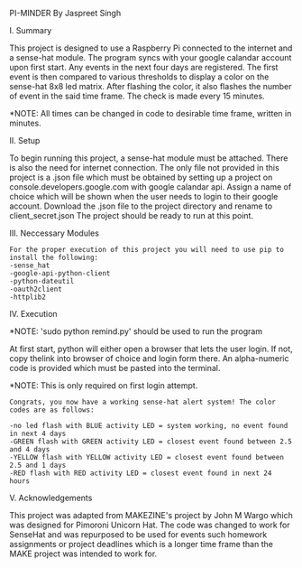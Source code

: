 PI-MINDER
By Jaspreet Singh

I. Summary

This project is designed to use a Raspberry Pi connected to the internet and a sense-hat module. The program
syncs with your google calandar account upon first start. Any events in the next four days are registered. The first
event is then compared to various thresholds to display a color on the sense-hat 8x8 led matrix. After flashing the
 color, it also flashes the number of event in the said time frame. The check is made every 15 minutes. 

*NOTE: All times can be changed in code to desirable time frame, written in minutes. 

II. Setup

To begin running this project, a sense-hat module must be attached. There is also the need for internet 
connection. The only file not provided in this project is a .json file which must be obtained by setting up a
project on console.developers.google.com with google calandar api. Assign a name of choice which will be shown when
the user needs to login to their google account. Download the .json file to the project directory and rename to
client_secret.json The project should be ready to run at this point.

III. Neccessary Modules

    For the proper execution of this project you will need to use pip to install the following:
	-sense_hat 
	-google-api-python-client
	-python-dateutil
	-oauth2client
	-httplib2

IV. Execution

*NOTE: 'sudo python remind.py' should be used to run the program

At first start, python will either open a browser that lets the user login. If not, copy thelink into browser
of choice and login form there. An alpha-numeric code is provided which must be pasted into the terminal. 

*NOTE: This is only required on first login attempt. 

    Congrats, you now have a working sense-hat alert system! The color codes are as follows:

	-no led flash with BLUE activity LED = system working, no event found in next 4 days
	-GREEN flash with GREEN activity LED = closest event found between 2.5 and 4 days
	-YELLOW flash with YELLOW activity LED = closest event found between 2.5 and 1 days
	-RED flash with RED activity LED = closest event found in next 24 hours
    
V. Acknowledgements

This project was adapted from MAKEZINE's project by John M Wargo which was designed for Pimoroni Unicorn Hat.
The code was changed to work for SenseHat and was repurposed to be used for events such homework assignments or 
project deadlines which is a longer time frame than the MAKE project was intended to work for. 
